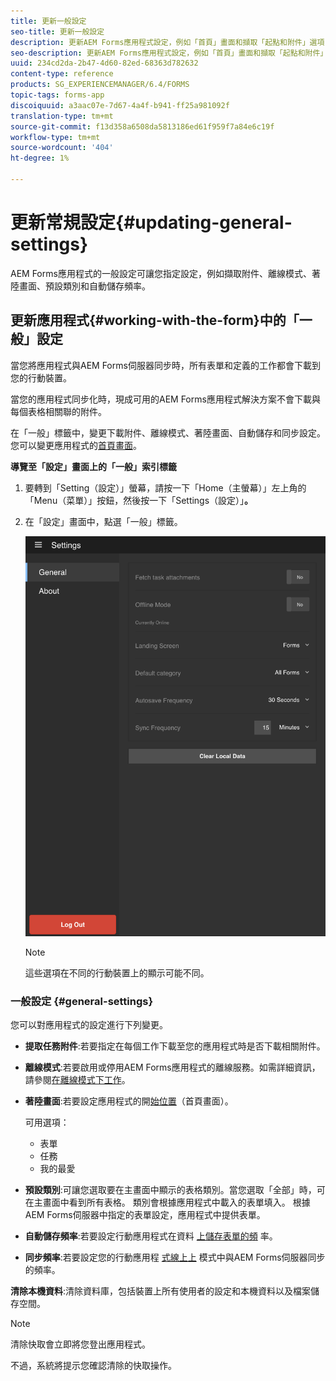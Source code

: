 ```yaml
---
title: 更新一般設定
seo-title: 更新一般設定
description: 更新AEM Forms應用程式設定，例如「首頁」畫面和擷取「起點和附件」選項
seo-description: 更新AEM Forms應用程式設定，例如「首頁」畫面和擷取「起點和附件」選項
uuid: 234cd2da-2b47-4d60-82ed-68363d782632
content-type: reference
products: SG_EXPERIENCEMANAGER/6.4/FORMS
topic-tags: forms-app
discoiquuid: a3aac07e-7d67-4a4f-b941-ff25a981092f
translation-type: tm+mt
source-git-commit: f13d358a6508da5813186ed61f959f7a84e6c19f
workflow-type: tm+mt
source-wordcount: '404'
ht-degree: 1%

---
```



# 更新常規設定{#updating-general-settings}

AEM Forms應用程式的一般設定可讓您指定設定，例如擷取附件、離線模式、著陸畫面、預設類別和自動儲存頻率。

## 更新應用程式{#working-with-the-form}中的「一般」設定

當您將應用程式與AEM Forms伺服器同步時，所有表單和定義的工作都會下載到您的行動裝置。

當您的應用程式同步化時，現成可用的AEM Forms應用程式解決方案不會下載與每個表格相關聯的附件。

在「一般」標籤中，變更下載附件、離線模式、著陸畫面、自動儲存和同步設定。 您可以變更應用程式的[首頁畫面](/help/forms/using/home-screen.md)。

**導覽至「設定」畫面上的「一般」索引標籤**

1. 要轉到「Setting（設定）」螢幕，請按一下「Home（主螢幕）」左上角的「Menu（菜單）」按鈕，然後按一下「Settings（設定）」**。**
1. 在「設定」畫面中，點選「一般」標籤。

   ![AEM Forms應用程式中的一般設定](assets/gen-settings-2.png)

   >[!NOTE]
   >
   >這些選項在不同的行動裝置上的顯示可能不同。

### 一般設定 {#general-settings}

您可以對應用程式的設定進行下列變更。

* **提取任務附件**:若要指定在每個工作下載至您的應用程式時是否下載相關附件。

* **離線模式**:若要啟用或停用AEM Forms應用程式的離線服務。如需詳細資訊，請參閱[在離線模式下工作](/help/forms/using/work-offline-mode.md)。

* **著陸畫面**:若要設定應用程式的開[始位置](/help/forms/using/home-screen.md)（首頁畫面）。

   可用選項：

   * 表單
   * 任務
   * 我的最愛

* **預設類別**:可讓您選取要在主畫面中顯示的表格類別。當您選取「全部」時，可在主畫面中看到所有表格。 類別會根據應用程式中載入的表單填入。 根據AEM Forms伺服器中指定的表單設定，應用程式中提供表單。

* **自動儲存頻率**:若要設定行動應用程式在資料 [上儲存表單的頻](/help/forms/using/autosave-data-app.md) 率。

* **同步頻率**:若要設定您的行動應用程 [式線上上](/help/forms/using/sync-app.md) 模式中與AEM Forms伺服器同步的頻率。

**清除本機資料**:清除資料庫，包括裝置上所有使用者的設定和本機資料以及檔案儲存空間。

>[!NOTE]
>
>清除快取會立即將您登出應用程式。
>
>不過，系統將提示您確認清除的快取操作。
